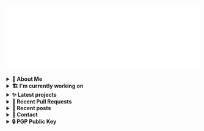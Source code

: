 ![藍](ai.svg)

<details>
  <summary><b>🌠 About Me</b></summary>
  <br/>

- 藍
- Earthling, Front-end Developer.
- Owner of [!mportantImport](https://github.com/importantimport)
- Member of [Lume](https://github.com/lumeland)
- Contributor of [TailwindCSS](https://github.com/tailwindlabs/tailwindcss), [ComfyUI](https://github.com/comfyanonymous/ComfyUI), [MDUI](https://github.com/zdhxiong/mdui) and more

</details>
<details>
  <summary><b>🏗️ I'm currently working on</b></summary>
  <br/>


- [importantimport/fff](https://github.com/importantimport/fff) - 🌟 The Flexible &amp; Functional Frontmatter Solution. (2 days ago)
- [importantimport/hsno](https://github.com/importantimport/hsno) - 🐳 !mportantImport&#39;s Next-Gen Blog Starter. [WIP] (3 days ago)
- [kwaa/sonik-qwik](https://github.com/kwaa/sonik-qwik) - [Alpha] Qwik preset for the Sonik (6 days ago)
- [importantimport/hatsu](https://github.com/importantimport/hatsu) - 🩵 Self-hosted &amp; Fully-automated ActivityPub Bridge for Static Sites. [WIP] (1 week ago)
- [fedikit/fedikit](https://github.com/fedikit/fedikit) - 🧱 Building Blocks for Fediverse. (1 week ago)
- [sonikjs/sonik](https://github.com/sonikjs/sonik) - [Alpha] The meta-framework for Edges (1 week ago)
- [fedikit/aoba](https://github.com/fedikit/aoba) - 🍃 Fediverse Integration for Lume &amp; Hono. (1 week ago)
- [importantimport/shiraha](https://github.com/importantimport/shiraha) - ❄ Material 3-inspired Classless CSS Framework. [WIP] (1 week ago)
- [lumeland/experimental-plugins](https://github.com/lumeland/experimental-plugins) - A repo to test and experiment with plugins for Lume (1 week ago)
- [importantimport/.github](https://github.com/importantimport/.github) - :octocat: GitHub Configurations for !mportantImport (2 weeks ago)

</details>
<details>
  <summary><b>✨ Latest projects</b></summary>
  <br/>


- [kwaa/sonik-qwik](https://github.com/kwaa/sonik-qwik) - [Alpha] Qwik preset for the Sonik
- [kwaa/comet](https://github.com/kwaa/comet) - 🌠 Comet Gateway - 实验性 Naiveproxy 透明网关. [WIP]
- [kwaa/csgo](https://github.com/kwaa/csgo) - My CS:GO crosshair &amp; scripts.
- [kwaa/flytosocial](https://github.com/kwaa/flytosocial) - 🪽 An attempt to run a GoToSocial instance at fly.io.
- [kwaa/ech-playground](https://github.com/kwaa/ech-playground) - 🔒 Play with TLS Encrypted Client Hello
- [kwaa/hexo-lightningcss](https://github.com/kwaa/hexo-lightningcss) - ⚡️ LightningCSS Plugin for Hexo
- [kwaa/naive](https://github.com/kwaa/naive) - 🐸 Dockerized NaiveProxy (Monthly Update)
- [kwaa/hexo-partytown](https://github.com/kwaa/hexo-partytown) - 🎉 Partytown Integration for Hexo
- [kwaa/todoli](https://github.com/kwaa/todoli) - 🥔 Yet Another To Do List.
- [kwaa/bk](https://github.com/kwaa/bk) - ./kwaa.dev/bk

</details>
<details>
  <summary><b>🎨 Recent Pull Requests</b></summary>
  <br/>


- [fix(exports): masquerading as cjs in esm](https://github.com/unocss/unocss/pull/3380) on [unocss/unocss](https://github.com/unocss/unocss) (1 day ago)
- [feat(unocss): support css transformers](https://github.com/lumeland/lume/pull/516) on [lumeland/lume](https://github.com/lumeland/lume) (1 day ago)
- [refactor: support async `renderToString`](https://github.com/sonikjs/sonik/pull/13) on [sonikjs/sonik](https://github.com/sonikjs/sonik) (1 week ago)
- [feat(hono-jsx): precompile jsx](https://github.com/lumeland/experimental-plugins/pull/31) on [lumeland/experimental-plugins](https://github.com/lumeland/experimental-plugins) (1 week ago)
- [update server types](https://github.com/lumeland/lume/pull/507) on [lumeland/lume](https://github.com/lumeland/lume) (2 weeks ago)
- [HonoJSX Plugin](https://github.com/lumeland/experimental-plugins/pull/30) on [lumeland/experimental-plugins](https://github.com/lumeland/experimental-plugins) (3 weeks ago)
- [refactor(server): use `Deno.serve()`](https://github.com/lumeland/lume/pull/501) on [lumeland/lume](https://github.com/lumeland/lume) (1 month ago)
- [middlewares: support more redirect code](https://github.com/lumeland/lume/pull/499) on [lumeland/lume](https://github.com/lumeland/lume) (1 month ago)
- [Markdoc Plugin](https://github.com/lumeland/experimental-plugins/pull/29) on [lumeland/experimental-plugins](https://github.com/lumeland/experimental-plugins) (1 month ago)
- [chore: migrate codegen](https://github.com/SukkaW/nolyfill/pull/38) on [SukkaW/nolyfill](https://github.com/SukkaW/nolyfill) (1 month ago)

</details>
<details>
  <summary><b>📜 Recent posts</b></summary>
  <br/>


- [2023 年 7 月：我最近在写什么](https://kwaa.dev/2023/07) (4 months ago)
- [I 卡也要炼！本地运行 Stable Diffusion &amp; ComfyUI](https://kwaa.dev/stable-diffusion) (7 months ago)
- [为红米 2 刷入 postmarketOS Edge &#43; GNOME Mobile](https://kwaa.dev/redmi2-pmos) (9 months ago)
- [为 nRF52840 Dongle 刷入 CanoKey 固件](https://kwaa.dev/canokey-nrf52) (10 months ago)
- [2022 总结](https://kwaa.dev/2023) (11 months ago)

👉 read more at [./kwaa.dev](https://kwaa.dev)

</details>
<details>
  <summary><b>📧 Contact</b></summary>
  <br/>

- Blog: https://kwaa.dev
- Matrix: [@kwaa:matrix.org](https://matrix.to/#/@kwaa:matrix.org)

👋 If u want to say hello, I'll be happy to meet u.

</details>
<details>
  <summary><b>🔒 PGP Public Key</b></summary>
  <br/>
  
```
pub   ed25519/0x4444777733334444 2022-05-16 [C] [expires: 2025-01-07]
      Key fingerprint = ABCB A12F 1A8E 3CCC F10B  5109 4444 7777 3333 4444
uid                   [ultimate] 藍+85CD <kwa[a]kwaa.dev>
uid                   [ultimate] 藍+85CD (GitHub) &lt;50108258+kwaa[a]users.noreply.github.com>
uid                   [ultimate] [jpeg image of size 889]
sub   ed25519/0xBCB0111111111111 2022-12-24 [S] [expires: 2025-01-07]
sub   ed25519/0x6656222222222222 2022-10-27 [A] [expires: 2025-01-07]
sub   cv25519/0x6EC06EC06EC06EC0 2022-10-05 [E] [expires: 2025-01-07]

# via keys.openpgp.org
gpg --keyserver hkps://keys.openpgp.org --recv-keys 4444777733334444
# via kwaa.dev
gpg --fetch-keys https://kwaa.dev/pgp/4734.pgp
```

</details>
